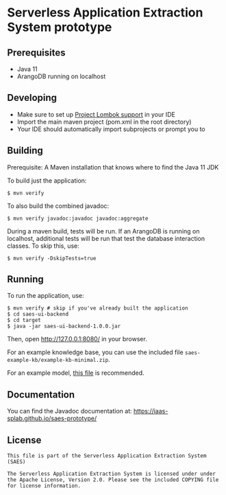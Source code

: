 Serverless Application Extraction System prototype
==================================================

Prerequisites
-------------

* Java 11
* ArangoDB running on localhost

Developing
----------

* Make sure to set up [Project Lombok support](https://projectlombok.org/setup/overview) in your IDE
* Import the main maven project (pom.xml in the root directory)
* Your IDE should automatically import subprojects or prompt you to

Building
--------

Prerequisite: A Maven installation that knows where to find the Java 11 JDK

To build just the application:
```
$ mvn verify
```

To also build the combined javadoc:
```
$ mvn verify javadoc:javadoc javadoc:aggregate
```

During a maven build, tests will be run. If an ArangoDB is running on localhost, additional tests will be run that test the database interaction classes. To skip this, use:
```
$ mvn verify -DskipTests=true
```

Running
-------

To run the application, use:

```
$ mvn verify # skip if you've already built the application
$ cd saes-ui-backend
$ cd target
$ java -jar saes-ui-backend-1.0.0.jar
```

Then, open http://127.0.0.1:8080/ in your browser.

For an example knowledge base, you can use the included file `saes-example-kb/example-kb-minimal.zip`.

For an example model, [this file](https://github.com/awsdocs/aws-lambda-developer-guide/blob/main/sample-apps/s3-java/template.yml) is recommended.

Documentation
-------------

You can find the Javadoc documentation at:
https://iaas-splab.github.io/saes-prototype/


License
-------

```
This file is part of the Serverless Application Extraction System (SAES)

The Serverless Application Extraction System is licensed under under
the Apache License, Version 2.0. Please see the included COPYING file
for license information.
```
